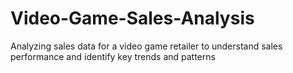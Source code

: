 # Video-Game-Sales-Analysis
Analyzing sales data for a video game retailer to understand sales performance and identify key trends and patterns
